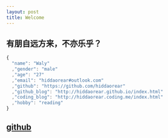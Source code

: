 ```yaml
---
layout: post
title: Welcome
---
```


## 有朋自远方来，不亦乐乎？

````javascript
{
  "name": "Waly"
  ,"gender": "male"
  ,"age": "27"
  ,"email": "hiddaorear#outlook.com"
  ,"github": "https://github.com/hiddaorear"
  ,"github_blog": "http://hiddaorear.github.io/index.html"
  ,"coding_blog": "http://hiddaorear.coding.me/index.html"
  ,"hobby": "reading"
}
````

## [github](https://github.com/hiddaorear)


